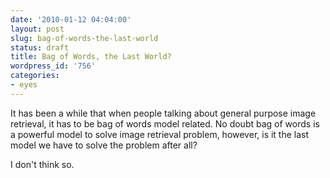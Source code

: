 ```yaml
---
date: '2010-01-12 04:04:00'
layout: post
slug: bag-of-words-the-last-world
status: draft
title: Bag of Words, the Last World?
wordpress_id: '756'
categories:
- eyes
---
```


It has been a while that when people talking about general purpose image retrieval, it has to be bag of words model related. No doubt bag of words is a powerful model to solve image retrieval problem, however, is it the last model we have to solve the problem after all?

I don't think so.
